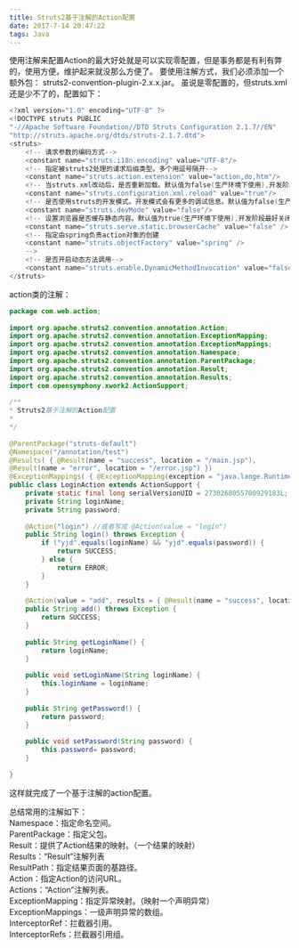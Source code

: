 ```yaml
---
title: Struts2基于注解的Action配置
date: 2017-7-14 20:47:22
tags: Java
---
```

使用注解来配置Action的最大好处就是可以实现零配置，但是事务都是有利有弊的，使用方便，维护起来就没那么方便了。
要使用注解方式，我们必须添加一个额外包：
struts2-convention-plugin-2.x.x.jar。
虽说是零配置的，但struts.xml还是少不了的，配置如下：  
```java
<?xml version="1.0" encoding="UTF-8" ?>   
<!DOCTYPE struts PUBLIC   
"-//Apache Software Foundation//DTD Struts Configuration 2.1.7//EN"   
"http://struts.apache.org/dtds/struts-2.1.7.dtd">   
<struts>   
    <!-- 请求参数的编码方式-->   
    <constant name="struts.i18n.encoding" value="UTF-8"/>   
    <!-- 指定被struts2处理的请求后缀类型。多个用逗号隔开-->   
    <constant name="struts.action.extension" value="action,do,htm"/>   
    <!-- 当struts.xml改动后，是否重新加载。默认值为false(生产环境下使用),开发阶段最好打开 -->   
    <constant name="struts.configuration.xml.reload" value="true"/>   
    <!-- 是否使用struts的开发模式。开发模式会有更多的调试信息。默认值为false(生产环境下使用),开发阶段最好打开 -->   
    <constant name="struts.devMode" value="false"/>   
    <!-- 设置浏览器是否缓存静态内容。默认值为true(生产环境下使用),开发阶段最好关闭 -->   
    <constant name="struts.serve.static.browserCache" value="false" />   
    <!-- 指定由spring负责action对象的创建  
    <constant name="struts.objectFactory" value="spring" />   
    -->   
    <!-- 是否开启动态方法调用-->   
    <constant name="struts.enable.DynamicMethodInvocation" value="false"/>   
</struts>  
```

action类的注解：

```java
package com.web.action;   
  
import org.apache.struts2.convention.annotation.Action;  
import org.apache.struts2.convention.annotation.ExceptionMapping;  
import org.apache.struts2.convention.annotation.ExceptionMappings;  
import org.apache.struts2.convention.annotation.Namespace;  
import org.apache.struts2.convention.annotation.ParentPackage;  
import org.apache.struts2.convention.annotation.Result;  
import org.apache.struts2.convention.annotation.Results;  
import com.opensymphony.xwork2.ActionSupport;  
  
/**   
* Struts2基于注解的Action配置  
*   
*/   
  
@ParentPackage("struts-default")   
@Namespace("/annotation/test")   
@Results( { @Result(name = "success", location = "/main.jsp"),   
@Result(name = "error", location = "/error.jsp") })   
@ExceptionMappings( { @ExceptionMapping(exception = "java.lange.RuntimeException", result = "error") })   
public class LoginAction extends ActionSupport {   
    private static final long serialVersionUID = 2730268055700929183L;   
    private String loginName;   
    private String password;   
       
    @Action("login") //或者写成 @Action(value = "login")   
    public String login() throws Exception {  
        if ("yjd".equals(loginName) && "yjd".equals(password)) {  
            return SUCCESS;  
        } else {  
            return ERROR;  
        }  
    }  
      
    @Action(value = "add", results = { @Result(name = "success", location = "/index.jsp") })  
    public String add() throws Exception {  
        return SUCCESS;  
    }  
      
    public String getLoginName() {  
        return loginName;  
    }  
      
    public void setLoginName(String loginName) {  
        this.loginName = loginName;  
    }  
      
    public String getPassword() {  
        return password;  
    }  
      
    public void setPassword(String password) {  
        this.password= password;  
    }  
  
}  
```

这样就完成了一个基于注解的action配置。 

总结常用的注解如下：  
Namespace：指定命名空间。  
ParentPackage：指定父包。  
Result：提供了Action结果的映射。（一个结果的映射）  
Results：“Result”注解列表  
ResultPath：指定结果页面的基路径。  
Action：指定Action的访问URL。  
Actions：“Action”注解列表。  
ExceptionMapping：指定异常映射。（映射一个声明异常）  
ExceptionMappings：一级声明异常的数组。  
InterceptorRef：拦截器引用。  
InterceptorRefs：拦截器引用组。  


 